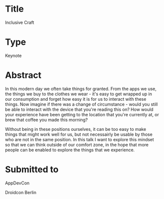 # Title

Inclusive Craft

# Type

Keynote

# Abstract

In this modern day we often take things for granted. From the apps we use, the things we buy to the clothes we wear - 
it's easy to get wrapped up in our consumption and forget how easy it is for us to interact with these things. Now imagine 
if there was a change of circumstance - would you still be able to interact with the device that you're reading 
this on? How would your experience have been getting to the location that you're currently at, or brew that coffee you
made this morning?

Without being in these positions ourselves, it can be too easy to make things that might work well for us, but not necessairly 
be usable by those who are not in the same position. In this talk I want to explore this mindset so that we can think outside
of our comfort zone, in the hope that more people can be enabled to explore the things that we experience.

# Submitted to

AppDevCon

Droidcon Berlin
